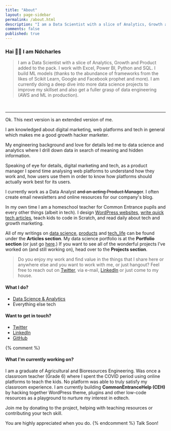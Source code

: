 ```yaml
---
title: "About"
layout: page-sidebar
permalink: /about.html
description: "I am a Data Scientist with a slice of Analytics, Growth and Product added to the mix."
comments: false
published: true
---
```


### Hai 👋🏻 I am Ndcharles
>I am a Data Scientist with a slice of Analytics, Growth and Product added to the pack.
I work with Excel, Power BI, Python and SQL. I build ML models (thanks to the abundance of frameworks from the likes of Scikit Learn, Google and Facebook prophet and more). I am currently doing a deep dive into more data science projects to improve my skillset and also get a fuller grasp of data engineering (AWS and ML in production).
<br/>
<hr/>
Ok. This next version is an extended version of me.

I am knowledged about digital marketing, web platforms and tech in general which makes me a good growth hacker marketer. 

My engineering background and love for details led me to data science and analytics where I drill down data in search of meaning and hidden information. 

Speaking of eye for details, digital marketing and tech, as a product manager I spend time analysing web platforms to understand how they work and, how users use them in order to know how platforms should actually work best for its users.  

I currently work as a Data Analyst ~~and an acting Product Manager~~. I often create email newsletters and online resources for our company's blog.

In my own time I am a homeschool teacher for Common Entrance pupils and every other things (albeit in tech). I design [WordPress websites](https://opendiari.com/thatbros), [write quick tech articles](https://opendiari.com), teach kids to code in Scratch, and read daily about tech and growth marketing.

All of my writings on [data science]({{site.baseurl}}/categories.html#data), [products]({{site.baseurl}}/categories.html#product) and [tech_life]({{site.baseurl}}/categories.html#tech) can be found under the **Articles section**. My data science portfolio is at the **Portfolio section** (or just go [here](https://ndcharles.github.io/data-portfolio).) If you want to see all of the wonderful projects I’ve worked on (and still working on), head over to the **Projects section**. 

> Do you enjoy my work and find value in the things that I share here or anywhere else and you want to work with me, or just hangout? Feel free to reach out on [Twitter](https://twitter.com/nndcharles), via e-mail, [LinkedIn](https://linkedin.com/in/nndcharles) or just come to my house.

#### What I do?
- [Data Science & Analytics](https://ndcharles.github.io/data-portfolio)
- Everything else tech 

#### Want to get in touch?
- [Twitter](https://twitter.com/nndcharles)
- [LinkedIn](https://linkedin.com/in/nndcharles)
- [GitHub](https://github.com/ndcharles)

{% comment %}
#### What I'm currently working on?
I am a graduate of Agricultural and Bioresources Engineering. Was once a classroom teacher (Grade 6) where I spent the COVID period using online platforms to teach the kids. No platform was able to truly satisfy my classroom experience. I am currently building **CommonEntranceHelp (CEH)** by hacking together WordPress theme, plugins and other low-code resources as a playground to nurture my interest in edtech.

Join me by donating to the project, helping with teaching resources or contributing your tech skill. 

You are highly appreciated when you do. 
{% endcomment %}
Talk Soon!
